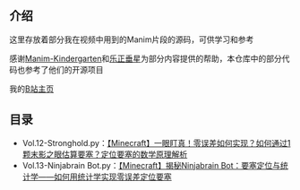 ## 介绍
这里存放着部分我在视频中用到的Manim片段的源码，可供学习和参考

感谢[Manim-Kindergarten](https://github.com/manim-kindergarten)和[乐正垂星](https://space.bilibili.com/2057313067)为部分内容提供的帮助，本仓库中的部分代码也参考了他们的开源项目

我的[B站主页](https://space.bilibili.com/228828764)
## 目录
- Vol.12-Stronghold.py：[【Minecraft】一眼盯真！零误差如何实现？如何通过1颗末影之眼估算要塞？定位要塞的数学原理解析](https://www.bilibili.com/video/BV1fo4y1776y)
- Vol.13-Ninjabrain Bot.py：[【Minecraft】揭秘Ninjabrain Bot：要塞定位与统计学——如何用统计学实现零误差定位要塞](https://www.bilibili.com/video/BV1L1421t7kS)